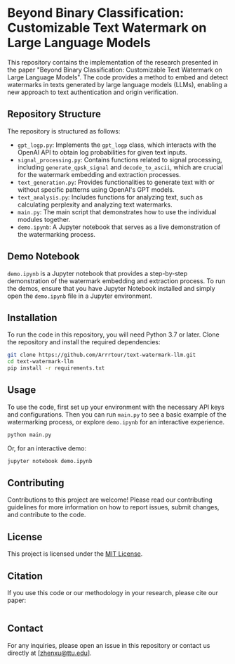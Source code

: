 # Beyond Binary Classification: Customizable Text Watermark on Large Language Models

This repository contains the implementation of the research presented in the paper "Beyond Binary Classification: Customizable Text Watermark on Large Language Models". The code provides a method to embed and detect watermarks in texts generated by large language models (LLMs), enabling a new approach to text authentication and origin verification.

## Repository Structure

The repository is structured as follows:

- `gpt_logp.py`: Implements the `gpt_logp` class, which interacts with the OpenAI API to obtain log probabilities for given text inputs.
- `signal_processing.py`: Contains functions related to signal processing, including `generate_qpsk_signal` and `decode_to_ascii`, which are crucial for the watermark embedding and extraction processes.
- `text_generation.py`: Provides functionalities to generate text with or without specific patterns using OpenAI's GPT models.
- `text_analysis.py`: Includes functions for analyzing text, such as calculating perplexity and analyzing text watermarks.
- `main.py`: The main script that demonstrates how to use the individual modules together.
- `demo.ipynb`: A Jupyter notebook that serves as a live demonstration of the watermarking process.

## Demo Notebook

`demo.ipynb` is a Jupyter notebook that provides a step-by-step demonstration of the watermark embedding and extraction process. To run the demos, ensure that you have Jupyter Notebook installed and simply open the `demo.ipynb` file in a Jupyter environment.

## Installation

To run the code in this repository, you will need Python 3.7 or later. Clone the repository and install the required dependencies:

```bash
git clone https://github.com/Arrrtour/text-watermark-llm.git
cd text-watermark-llm
pip install -r requirements.txt
```

## Usage

To use the code, first set up your environment with the necessary API keys and configurations. Then you can run `main.py` to see a basic example of the watermarking process, or explore `demo.ipynb` for an interactive experience.

```bash
python main.py
```

Or, for an interactive demo:

```bash
jupyter notebook demo.ipynb
```

## Contributing

Contributions to this project are welcome! Please read our contributing guidelines for more information on how to report issues, submit changes, and contribute to the code.

## License

This project is licensed under the [MIT License](LICENSE).

## Citation

If you use this code or our methodology in your research, please cite our paper:

```
```

## Contact

For any inquiries, please open an issue in this repository or contact us directly at [zhenxu@ttu.edu].
